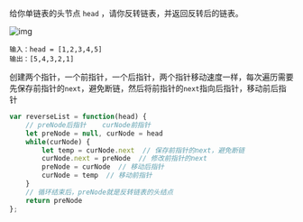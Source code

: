 给你单链表的头节点 `head` ，请你反转链表，并返回反转后的链表。

![img](https://assets.leetcode.com/uploads/2021/02/19/rev1ex1.jpg)

```
输入：head = [1,2,3,4,5]
输出：[5,4,3,2,1]
```

创建两个指针，一个前指针，一个后指针，两个指针移动速度一样，每次遍历需要先保存前指针的`next`，避免断链，然后将前指针的`next`指向后指针，移动前后指针

```js
var reverseList = function(head) {
    // preNode后指针    curNode前指针
    let preNode = null, curNode = head
    while(curNode) { 
        let temp = curNode.next  // 保存前指针的next，避免断链
        curNode.next = preNode  // 修改前指针的next
        preNode = curNode  // 移动后指针
        curNode = temp  // 移动前指针
    }
    // 循环结束后，preNode就是反转链表的头结点
    return preNode 
};
```

